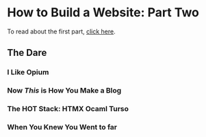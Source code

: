 # How to Build a Website: Part Two

To read about the first part, [click here](/blogs/how_not_to_build_a_website.md).

## The Dare

### I Like Opium

### Now _This_ is How You Make a Blog

### The HOT Stack: HTMX Ocaml Turso

### When You Knew You Went to far
